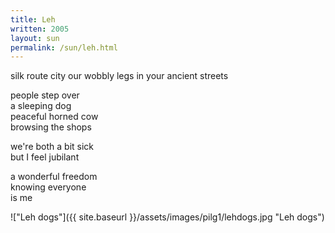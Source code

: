 ```yaml
---
title: Leh
written: 2005
layout: sun
permalink: /sun/leh.html
---
```


<div class="poem">
silk route city  
our wobbly legs  
in your ancient streets
   
people step over  
a sleeping dog  
peaceful horned cow  
browsing the shops
 
we're both a bit sick  
but I feel jubilant
 
a wonderful freedom  
knowing everyone  
is me
</div>

!["Leh dogs"]({{ site.baseurl }}/assets/images/pilg1/lehdogs.jpg "Leh dogs")
